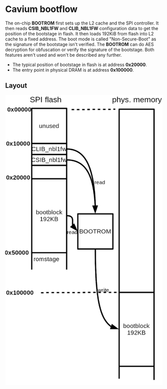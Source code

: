 # Cavium bootflow

The on-chip **BOOTROM** first sets up the L2 cache and the SPI controller.
It then reads **CSIB_NBL1FW** and **CLIB_NBL1FW** configuration data to get
the position of the bootstage in flash. It then loads 192KiB from flash into
L2 cache to a fixed address. The boot mode is called "Non-Secure-Boot" as
the signature of the bootstage isn't verified.
The **BOOTROM** can do AES decryption for obfuscation or verify the signature
of the bootstage. Both features aren't used and won't be described any further.

* The typical position of bootstage in flash is at address **0x20000**.
* The entry point in physical DRAM is at address **0x100000**.

## Layout

![Bootflow of Cavium CN8xxx SoCs][cavium_bootflow]

[cavium_bootflow]: cavium_bootflow.png

